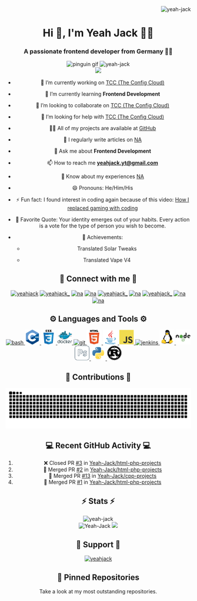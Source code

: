 <div align="right"> <img src="https://komarev.com/ghpvc/?username=yeah-jack&label=Profile%20views&style=flat" alt="yeah-jack"/> </div>

<h1 align="center">Hi 👋, I'm Yeah Jack 👨‍💻</h1>
<h3 align="center">A passionate frontend developer from Germany 🥨🍻</h3>
<div align="center"> 
	<img src="https://media.tenor.com/NeJfHqkmdMIAAAAi/tux-linux-penguin.gif" alt="pinguin gif"/>
	<img src="https://github-readme-stats.vercel.app/api?username=Yeah-Jack&show_icons=true&count_private=true&theme=transparent&hide_border=true&title_color=8E2DE2&text_color=fff&icon_color=8E2DE2&locale=en" alt="yeah-jack"/>
</div>
<div align="center"> <img src="https://github-widgetbox.vercel.app/api/profile?username=Yeah-Jack&data=followers,repositories,stars,commits"> </p>

-   🔭 I’m currently working on [TCC (The Config Cloud)](https://github.com/Yeah-Jack/TCC)

-   🌱 I’m currently learning **Frontend Development**

-   👯 I’m looking to collaborate on [TCC (The Config Cloud)](https://github.com/Yeah-Jack/TCC)

-   🤝 I’m looking for help with [TCC (The Config Cloud)](https://github.com/Yeah-Jack/TCC)

-   👨‍💻 All of my projects are available at [GitHub](https://github.com/Yeah-Jack?tab=repositories)

-   📝 I regularly write articles on [NA](NA)

-   💬 Ask me about **Frontend Development**

-   📫 How to reach me **yeahjack.yt@gmail.com**

-   📄 Know about my experiences [NA](NA)

-   😄 Pronouns: He/Him/His

-   ⚡ Fun fact: I found interest in coding again because of this video: [How I replaced gaming with coding](https://youtu.be/qBC6VHhj64c)

-   💭 Favorite Quote: Your identity emerges out of your habits. Every action is a vote for the type of person you wish to become.

-   💪 Achievements:

    -   Translated Solar Tweaks

    -   Translated Vape V4

<h2 align="center">🤝 Connect with me 🤝</h2>
<p align="center">
  <a href="https://codepen.io/yeahjack" target="blank"> <img align="center" src="https://raw.githubusercontent.com/rahuldkjain/github-profile-readme-generator/master/src/images/icons/Social/codepen.svg" alt="yeahjack" height="30" width="40"/></a>
  <a href="https://twitter.com/yeahjack_" target="blank"> <img align="center" src="https://raw.githubusercontent.com/rahuldkjain/github-profile-readme-generator/master/src/images/icons/Social/twitter.svg" alt="yeahjack_" height="30" width="40"/></a>
  <a href="https://linkedin.com/in/na" target="blank"> <img align="center" src="https://raw.githubusercontent.com/rahuldkjain/github-profile-readme-generator/master/src/images/icons/Social/linked-in-alt.svg" alt="na" height="30" width="40"/></a>
  <a href="https://www.facebook.com/yeahjack0" target="blank"> <img align="center" src="https://raw.githubusercontent.com/rahuldkjain/github-profile-readme-generator/master/src/images/icons/Social/facebook.svg" alt="na" height="30" width="40"/></a>
  <a href="https://instagram.com/yeahjack_" target="blank"> <img align="center" src="https://raw.githubusercontent.com/rahuldkjain/github-profile-readme-generator/master/src/images/icons/Social/instagram.svg" alt="yeahjack_" height="30" width="40"/></a>
  <a href="https://www.behance.net/yeahjack" target="blank"> <img align="center" src="https://raw.githubusercontent.com/rahuldkjain/github-profile-readme-generator/master/src/images/icons/Social/behance.svg" alt="na" height="30" width="40"/></a>
  <a href="https://www.youtube.com/channel/UCcPk9cZSVXpabjFHeRysiWA" target="blank"> <img align="center" src="https://raw.githubusercontent.com/rahuldkjain/github-profile-readme-generator/master/src/images/icons/Social/youtube.svg" alt="yeahjack_" height="30" width="40"/></a>
  <a href="https://www.leetcode.com/na" target="blank"> <img align="center" src="https://raw.githubusercontent.com/rahuldkjain/github-profile-readme-generator/master/src/images/icons/Social/leet-code.svg" alt="na" height="30" width="40"/></a>
  <a href="https://discord.com/users/588774210998894618" target="blank"> <img align="center" src="https://raw.githubusercontent.com/rahuldkjain/github-profile-readme-generator/master/src/images/icons/Social/discord.svg" alt="na" height="30" width="40"/></a>
</p>

<h2 align="center">⚙️ Languages and Tools ⚙️</h2>
<p align="center">
  <a href="https://www.gnu.org/software/bash/" target="_blank" rel="noreferrer"> <img src="https://www.vectorlogo.zone/logos/gnu_bash/gnu_bash-icon.svg" alt="bash" width="40" height="40"/> </a>
  <a href="https://www.w3schools.com/cpp/" target="_blank" rel="noreferrer"> <img src="https://raw.githubusercontent.com/devicons/devicon/master/icons/cplusplus/cplusplus-original.svg" alt="cplusplus" width="40" height="40"/> </a>
  <a href="https://www.w3schools.com/css/" target="_blank" rel="noreferrer"> <img src="https://raw.githubusercontent.com/devicons/devicon/master/icons/css3/css3-original-wordmark.svg" alt="css3" width="40" height="40"/> </a>
  <a href="https://www.docker.com/" target="_blank" rel="noreferrer"> <img src="https://raw.githubusercontent.com/devicons/devicon/master/icons/docker/docker-original-wordmark.svg" alt="docker" width="40" height="40"/> </a>
  <a href="https://git-scm.com/" target="_blank" rel="noreferrer"> <img src="https://www.vectorlogo.zone/logos/git-scm/git-scm-icon.svg" alt="git" width="40" height="40"/> </a>
  <a href="https://www.w3.org/html/" target="_blank" rel="noreferrer"> <img src="https://raw.githubusercontent.com/devicons/devicon/master/icons/html5/html5-original-wordmark.svg" alt="html5" width="40" height="40"/> </a>
  <a href="https://www.java.com" target="_blank" rel="noreferrer"> <img src="https://raw.githubusercontent.com/devicons/devicon/master/icons/java/java-original.svg" alt="java" width="40" height="40"/> </a>
  <a href="https://developer.mozilla.org/en-US/docs/Web/JavaScript" target="_blank" rel="noreferrer"> <img src="https://raw.githubusercontent.com/devicons/devicon/master/icons/javascript/javascript-original.svg" alt="javascript" width="40" height="40"/> </a>
  <a href="https://www.jenkins.io" target="_blank" rel="noreferrer"> <img src="https://www.vectorlogo.zone/logos/jenkins/jenkins-icon.svg" alt="jenkins" width="40" height="40"/> </a>
  <a href="https://www.linux.org/" target="_blank" rel="noreferrer"> <img src="https://raw.githubusercontent.com/devicons/devicon/master/icons/linux/linux-original.svg" alt="linux" width="40" height="40"/> </a>
  <a href="https://nodejs.org" target="_blank" rel="noreferrer"> <img src="https://raw.githubusercontent.com/devicons/devicon/master/icons/nodejs/nodejs-original-wordmark.svg" alt="nodejs" width="40" height="40"/> </a>
  <a href="https://www.photoshop.com/en" target="_blank" rel="noreferrer"> <img src="https://raw.githubusercontent.com/devicons/devicon/master/icons/photoshop/photoshop-line.svg" alt="photoshop" width="40" height="40"/> </a>
  <a href="https://www.python.org" target="_blank" rel="noreferrer"> <img src="https://raw.githubusercontent.com/devicons/devicon/master/icons/python/python-original.svg" alt="python" width="40" height="40"/> </a>
  <a href="https://www.rust-lang.org" target="_blank" rel="noreferrer"> <img src="https://raw.githubusercontent.com/devicons/devicon/master/icons/rust/rust-plain.svg" alt="rust" width="40" height="40"/> </a>
</p>

<h2 align="center">🐍 Contributions 🐍</h2>
<picture>
  <source media="(prefers-color-scheme: dark)" srcset="https://raw.githubusercontent.com/yeah-jack/yeah-jack/output/github-contribution-grid-snake-dark.svg">
  <source media="(prefers-color-scheme: light)" srcset="https://raw.githubusercontent.com/yeah-jack/yeah-jack/output/github-contribution-grid-snake.svg">
  <img alt="github contribution grid snake animation" src="https://raw.githubusercontent.com/yeah-jack/yeah-jack/output/github-contribution-grid-snake.svg">
</picture>

<h2 align="center">💻 Recent GitHub Activity 💻</h2>

<!--START_SECTION:activity-->

1. ❌ Closed PR [#3](https://github.com/Yeah-Jack/html-php-projects/pull/3) in [Yeah-Jack/html-php-projects](https://github.com/Yeah-Jack/html-php-projects)
2. 🎉 Merged PR [#2](https://github.com/Yeah-Jack/html-php-projects/pull/2) in [Yeah-Jack/html-php-projects](https://github.com/Yeah-Jack/html-php-projects)
3. 🎉 Merged PR [#13](https://github.com/Yeah-Jack/cpp-projects/pull/13) in [Yeah-Jack/cpp-projects](https://github.com/Yeah-Jack/cpp-projects)
4. 🎉 Merged PR [#1](https://github.com/Yeah-Jack/html-php-projects/pull/1) in [Yeah-Jack/html-php-projects](https://github.com/Yeah-Jack/html-php-projects)
 <!--END_SECTION:activity-->

<h2 align="center">⚡ Stats ⚡</h2>
<img align="center" src="https://github-profile-trophy.vercel.app/?username=yeah-jack&theme=algolia&no-bg=true" alt="yeah-jack"/>
<div align="center">
	<img src="https://github-readme-stats.vercel.app/api/top-langs?username=Yeah-Jack&show_icons=true&count_private=true&theme=transparent&hide_border=true&title_color=8E2DE2&text_color=fff&icon_color=8E2DE2&locale=en&layout=compact" alt="Yeah-Jack"/>
 	<img src="https://github-readme-streak-stats.herokuapp.com?user=YeahJack&theme=material-palenight&show_icons=true&count_private=true&theme=transparent&hide_border=true&title_color=8E2DE2&text_color=fff&icon_color=8E2DE2&locale=en&layout=compact">

<h2 align="center">🤗 Support 🤗</h2>
<p align="center">
  <a href="https://ko-fi.com/yeahjack"> <img src="https://cdn.ko-fi.com/cdn/kofi6.png" height="50" width="210" alt="yeahjack"/></a>
</p>

<h2 align="center"> 📌 Pinned Repositories </h2>
<p align="center"> Take a look at my most outstanding repositories. </p>
